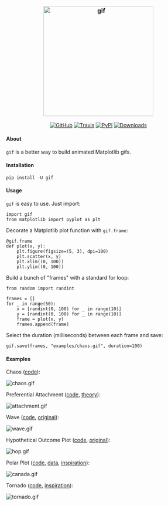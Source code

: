 <h3 align="center">
  <img src="https://raw.githubusercontent.com/maxhumber/gif/master/logo/gif.png" width="300px" alt="gif">
</h3>
<p align="center">
  <a href="https://github.com/maxhumber/gif"><img alt="GitHub" src="https://img.shields.io/github/license/maxhumber/gif"></a>
  <a href="https://travis-ci.org/maxhumber/gif"><img alt="Travis" src="https://img.shields.io/travis/maxhumber/gif.svg"></a>
  <a href="https://pypi.python.org/pypi/gif"><img alt="PyPI" src="https://img.shields.io/pypi/v/gif.svg"></a>
  <a href="https://pepy.tech/project/gif"><img alt="Downloads" src="https://pepy.tech/badge/gif"></a>
</p>



#### About

`gif` is a better way to build animated Matplotlib gifs.



#### Installation

```
pip install -U gif
```



#### Usage

`gif` is easy to use. Just import:

```
import gif
from matplotlib import pyplot as plt
```

Decorate a Matplotlib plot function with `gif.frame`:

```
@gif.frame
def plot(x, y):
    plt.figure(figsize=(5, 3), dpi=100)
    plt.scatter(x, y)
    plt.xlim((0, 100))
    plt.ylim((0, 100))
```

Build a bunch of "frames" with a standard for loop:

```
from random import randint

frames = []
for _ in range(50):
    x = [randint(0, 100) for _ in range(10)]
    y = [randint(0, 100) for _ in range(10)]
    frame = plot(x, y)
    frames.append(frame)
```

Select the duration (milliseconds) between each frame and save:

```
gif.save(frames, "examples/chaos.gif", duration=100)
```


#### Examples

Chaos ([code](https://github.com/maxhumber/gif/blob/master/examples/chaos.py)):

![chaos.gif](https://raw.githubusercontent.com/maxhumber/gif/master/examples/chaos.gif)

Preferential Attachment ([code](https://github.com/maxhumber/gif/blob/master/examples/attachment.py), [theory](https://en.wikipedia.org/wiki/Preferential_attachment)):

![attachment.gif](https://raw.githubusercontent.com/maxhumber/gif/master/examples/attachment.gif)

Wave ([code](https://github.com/maxhumber/gif/blob/master/examples/wave.py), [original](http://louistiao.me/posts/notebooks/save-matplotlib-animations-as-gifs)):

![wave.gif](https://raw.githubusercontent.com/maxhumber/gif/master/examples/wave.gif)

Hypothetical Outcome Plot ([code](https://github.com/maxhumber/gif/blob/master/examples/hop.py), [original](https://www.r-bloggers.com/hypothetical-outcome-plots/)):

![hop.gif](https://raw.githubusercontent.com/maxhumber/gif/master/examples/hop.gif)

Polar Plot ([code](https://github.com/maxhumber/gif/blob/master/examples/canada.py), [data](https://www150.statcan.gc.ca/t1/tbl1/en/cv.action?pid=2410000301#timeframe), [inspiration](https://www.dataquest.io/blog/climate-temperature-spirals-python/)):

![canada.gif](https://raw.githubusercontent.com/maxhumber/gif/master/examples/canada.gif)

Tornado ([code](https://github.com/maxhumber/gif/blob/master/examples/tornado.py), [inspiration](https://stackoverflow.com/questions/48563526/drawing-a-logarithmic-spiral-in-three-axes-in-python)):

![tornado.gif](https://raw.githubusercontent.com/maxhumber/gif/master/examples/tornado.gif)
